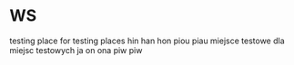 # WS
testing place for testing places hin han hon piou piau  miejsce testowe dla miejsc testowych  ja on ona piw piw
